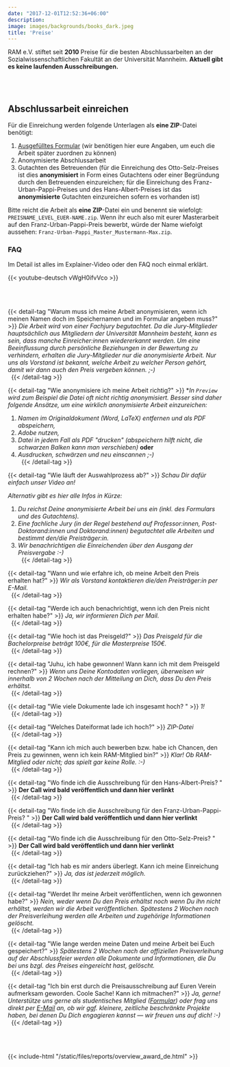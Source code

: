 ```yaml
---
date: "2017-12-01T12:52:36+06:00"
description: 
image: images/backgrounds/books_dark.jpeg
title: 'Preise'
---
```


RAM e.V. stiftet seit **2010** Preise für die besten Abschlussarbeiten an der Sozialwissenschaftlichen Fakultät an der Universität Mannheim. **Aktuell gibt es keine laufenden Ausschreibungen.**

<!-- Die aktuellen Ausschreibungen sind hier:

- [**Franz-Urban-Pappi-Preis** für die beste **Bachelor- und Masterarbeit in Politikwissenschaft**]()
- [**Hans-Albert-Preis** für die beste **Bachelor- und Masterarbeit in Soziologie**]()
- [**Otto-Selz-Preis** für die beste **Bachelor- und Masterarbeit in Psychologie**](/files/Ausschreibung_OttoSelzPreise-2021.pdf)

-->
<!--Seit **2010** stiftet RAM e.V. einen **Preis für die besten Masterarbeiten in Soziologie und Politikwissenschaften** zu je 150 €. Ab **2018** werden auch Preise für die besten Bachelorarbeiten in den Fächern **Soziologie und Politikwissenschaft** mit jeweils 100 € vergeben. Hier gibt es mehr Informationen für den Vorschlag von Abschlussarbeiten für den **Hans-Albert-Preis** und den **Franz-Urban-Pappi-Preis** für [Bachelor-](/files/RAM_Call_2021_Bachelor.pdf) und [Masterarbeiten](/files/RAM_Call_2021_Master.pdf).
Außerdem verleihen wir den [**Otto-Selz-Preis**](/files/Ausschreibung_OttoSelzPreise-2021.pdf) für die besten Abschlussarbeiten in **Psychologie**. Der Preis ist mit 150 € für Masterarbeiten und 100 € für Bachelorarbeiten dotiert.
-->
<br /> &nbsp;

## Abschlussarbeit einreichen

Für die Einreichung werden folgende Unterlagen als **eine ZIP**-Datei benötigt:

1. [Ausgefülltes Formular](/files/RAM_form_submission.pdf) (wir benötigen hier eure Angaben, um euch die Arbeit später zuordnen zu können)
2. Anonymisierte Abschlussarbeit
3. Gutachten des Betreuenden (für die Einreichung des Otto-Selz-Preises ist dies **anonymisiert** in Form eines Gutachtens oder einer Begründung durch den Betreuenden einzureichen; für die Einreichung des Franz-Urban-Pappi-Preises und des Hans-Albert-Preises ist das **anonymisierte** Gutachten einzureichen sofern es vorhanden ist)

Bitte reicht die Arbeit als **eine ZIP**-Datei ein und benennt sie wiefolgt: `PREISNAME_LEVEL_EUER-NAME.zip`. Wenn ihr euch also mit eurer Masterarbeit auf den Franz-Urban-Pappi-Preis bewerbt, würde der Name wiefolgt aussehen: `Franz-Urban-Pappi_Master_Mustermann-Max.zip`.

<!-- > Achtung: Die Einreichung für den Otto-Selz-Preis kann nur über den Betreuenden eingereicht werden. Hier können leider keine Selbstnorminierungen angenommen werden.-->

<!-- Und dann über den folgenden Link einreichen -- wir wünschen euch viel Erfolg!

<br /> &nbsp;

&nbsp; &nbsp; &nbsp;  &nbsp; &nbsp; &nbsp; &nbsp; &nbsp; &nbsp;  &nbsp; &nbsp; &nbsp; &nbsp; &nbsp; &nbsp;  &nbsp; &nbsp; &nbsp;  &nbsp; &nbsp; &nbsp;  &nbsp; &nbsp; &nbsp; &nbsp; &nbsp; &nbsp;  &nbsp; &nbsp; &nbsp; &nbsp; &nbsp; &nbsp;  &nbsp; &nbsp; &nbsp; {{% button href="https://www.ram-ev-cloud.de/index.php/s/X6rjEFqe4BRtXWY" %}}Einreichung RAM-Preis{{% /button %}}

<br /> &nbsp; -->

### FAQ

Im Detail ist alles im Explainer-Video oder den FAQ noch einmal erklärt.

{{< youtube-deutsch vWgH0ifvVco >}}

<br /> &nbsp;

{{< detail-tag "Warum muss ich meine Arbeit anonymisieren, wenn ich meinen Namen doch im Speichernamen und im Formular angeben muss?" >}}
*Die Arbeit wird von einer Fachjury begutachtet. Da die Jury-Mitglieder hauptsächlich aus Mitgliedern der Universität Mannheim besteht, kann es sein, dass manche Einreicher:innen wiedererkannt werden. Um eine Beeinflussung durch persönliche Beziehungen in der Bewertung zu verhindern, erhalten die Jury-Mitglieder nur die anonymisierte Arbeit. Nur uns als Vorstand ist bekannt, welche Arbeit zu welcher Person gehört, damit wir dann auch den Preis vergeben können. ;-)*
<br /> &nbsp;
{{< /detail-tag >}}

{{< detail-tag "Wie anonymisiere ich meine Arbeit richtig?" >}}
**In `Preview` wird zum Beispiel die Datei oft nicht richtig anonymisiert. Besser sind daher folgende Ansätze, um eine wirklich anonymisierte Arbeit einzureichen:*

1) *Namen im Originaldokument (Word, LaTeX) entfernen und als PDF abspeichern,*
2) *Adobe nutzen,*
3) *Datei in jedem Fall als PDF "drucken" (abspeichern hilft nicht, die schwarzen Balken kann man verschieben)* **oder**
4) *Ausdrucken, schwärzen und neu einscannen ;-)*
<br /> &nbsp;
{{< /detail-tag >}}

{{< detail-tag "Wie läuft der Auswahlprozess ab?" >}}
*Schau Dir dafür einfach unser Video an!*

*Alternativ gibt es hier alle Infos in Kürze:*

1. *Du reichst Deine anonymisierte Arbeit bei uns ein (inkl. des Formulars und des Gutachtens).*
2. *Eine fachliche Jury (in der Regel bestehend auf Professor:innen, Post-Doktorand:innen und Doktorand:innen) begutachtet alle Arbeiten und bestimmt den/die Preisträger:in.*
3. *Wir benachrichtigen die Einreichenden über den Ausgang der Preisvergabe :-)*
<br /> &nbsp;
{{< /detail-tag >}}

{{< detail-tag "Wann und wie erfahre ich, ob meine Arbeit den Preis erhalten hat?" >}}
*Wir als Vorstand kontaktieren die/den Preisträger:in per E-Mail.*
<br /> &nbsp;
{{< /detail-tag >}}

{{< detail-tag "Werde ich auch benachrichtigt, wenn ich den Preis nicht erhalten habe?" >}}
*Ja, wir informieren Dich per Mail.*
<br /> &nbsp;
{{< /detail-tag >}}


{{< detail-tag "Wie hoch ist das Preisgeld?" >}}
*Das Preisgeld für die Bachelorpreise beträgt 100€, für die Masterpreise 150€.*
<br /> &nbsp;
{{< /detail-tag >}}

{{< detail-tag "Juhu, ich habe gewonnen! Wann kann ich mit dem Preisgeld rechnen?" >}}
*Wenn uns Deine Kontodaten vorliegen, überweisen wir innerhalb von 2 Wochen nach der Mitteilung an Dich, dass Du den Preis erhältst.*
<br /> &nbsp;
{{< /detail-tag >}}

{{< detail-tag "Wie viele Dokumente lade ich insgesamt hoch? " >}}
*1!*
<br /> &nbsp;
{{< /detail-tag >}}

{{< detail-tag "Welches Dateiformat lade ich hoch?" >}}
*ZIP-Datei*
<br /> &nbsp;
{{< /detail-tag >}}

{{< detail-tag "Kann ich mich auch bewerben bzw. habe ich Chancen, den Preis zu gewinnen, wenn ich kein RAM-Mitglied bin?" >}}
*Klar! Ob RAM-Mitglied oder nicht; das spielt gar keine Rolle. :-)*
<br /> &nbsp;
{{< /detail-tag >}}

{{< detail-tag "Wo finde ich die Ausschreibung für den Hans-Albert-Preis? " >}}
**Der Call wird bald veröffentlich und dann hier verlinkt**
<br /> &nbsp;
{{< /detail-tag >}}

{{< detail-tag "Wo finde ich die Ausschreibung für den Franz-Urban-Pappi-Preis? " >}}
**Der Call wird bald veröffentlich und dann hier verlinkt**
<br /> &nbsp;
{{< /detail-tag >}}

{{< detail-tag "Wo finde ich die Ausschreibung für den Otto-Selz-Preis? " >}}
**Der Call wird bald veröffentlich und dann hier verlinkt**
<br /> &nbsp;
{{< /detail-tag >}}

{{< detail-tag "Ich hab es mir anders überlegt. Kann ich meine Einreichung zurückziehen?" >}}
*Ja, das ist jederzeit möglich.*
<br /> &nbsp;
{{< /detail-tag >}}

{{< detail-tag "Werdet Ihr meine Arbeit veröffentlichen, wenn ich gewonnen habe?" >}}
*Nein, weder wenn Du den Preis erhältst noch wenn Du ihn nicht erhältst, werden wir die Arbeit veröffentlichen. Spätestens 2 Wochen nach der Preisverleihung werden alle Arbeiten und zugehörige Informationen gelöscht.*
<br /> &nbsp;
{{< /detail-tag >}}

{{< detail-tag "Wie lange werden meine Daten und meine Arbeit bei Euch gespeichert?" >}}
*Spätestens 2 Wochen nach der offiziellen Preisverleihung auf der Abschlussfeier werden alle Dokumente und Informationen, die Du bei uns bzgl. des Preises eingereicht hast, gelöscht.*
<br /> &nbsp;
{{< /detail-tag >}}

{{< detail-tag "Ich bin erst durch die Preisausschreibung auf Euren Verein aufmerksam geworden. Coole Sache! Kann ich mitmachen?" >}}
*Ja, gerne! Unterstütze uns gerne als studentisches Mitglied ([Formular](/de/mitglied/mitglied-werden/)) oder frag uns direkt per [E-Mail](mailto:vorstand@ram-ev.de) an, ob wir ggf. kleinere, zeitliche beschränkte Projekte haben, bei denen Du Dich engagieren kannst — wir freuen uns auf dich! :-)*
<br /> &nbsp;
{{< /detail-tag >}}

<br /> &nbsp;

<!-- ### Übersicht der Preisträger:innen -->

<!-- File bindet Übersicht über vergangene Preisträger:innen ein --> 
{{< include-html "/static/files/reports/overview_award_de.html" >}}

<!--


| Jahr &nbsp; &nbsp; &nbsp; &nbsp; &nbsp; | Nachname      &nbsp; &nbsp; &nbsp; &nbsp; &nbsp; | Vorname   &nbsp; &nbsp; &nbsp; &nbsp; &nbsp; | Gutachter                    &nbsp; &nbsp; &nbsp; &nbsp; &nbsp; &nbsp;  &nbsp; &nbsp; &nbsp; &nbsp; &nbsp;| Preis          &nbsp; &nbsp; &nbsp; &nbsp; &nbsp; |
|------|----------------|-----------|----------------------------------------|-----------------|
| 2010 | Megerle        | Sebastian | Prof. Dr. Hank                         | RAM-Preis       |
| 2010 | Brückner       | Julian    | Prof. Dr. Ebbinghaus                   | RAM-Preis       |
| 2011 | Beier          | Harald    | Prof. Dr. Kalter                       | RAM-Preis       |
| 2012 | Bristle        | Johanna   | Prof. Dr. Wolf                         | RAM-Preis       |
| 2012 | Zittlau        | Steffen   | Prof. Dr. Gschwend                     | RAM-Preis       |
| 2012 | Reiner         | Elisa     |                                        | Otto-Selz-Preis |
| 2012 | Urbanski       | Christine |                                        | Otto-Selz-Preis |
| 2013 | Kustov         | Alexander | Prof. Dr. Carey                        | RAM-Preis       |
| 2013 | Plieninger     | Hansjörg  | Prof. Dr. Meiser                       | Otto-Selz-Preis |
| 2013 | Ohme           | Melanie   | Dr. Schöl                              | Otto-Selz-Preis |
| 2014 | Sauter         | Lisa      | Prof. Dr. Kalter                       | RAM-Preis       |
| 2014 | Schäfer        | Anne      | Prof. Dr. Schmitt-Beck                 | RAM-Preis       |
| 2014 | Radetz         | Angela    | Prof. Dr. Alpers                       | Otto-Selz-Preis |
| 2015 | Josten         | Michael   | Prof. Dr. Kreuter                      | RAM-Preis       |
| 2015 | Dieterle       | Anna      | Prof. Dr. Carey                        | RAM-Preis       |
| 2015 | Heck           | Daniel    | Prof. Dr. Erdfelder & Prof. Dr. Bröder | Otto-Selz-Preis |
| 2015 | Schnürch       | Martin    | Prof. Dr. Erdfelder & Dr. Brandt       | Otto-Selz-Preis |
| 2017 | Lindstam       | Emmy      | Prof. Dr. Schoen                       | RAM-Preis       |
| 2017 | Kaiser         | Anna      | Prof. Dr. Kuhlmann                     | Otto-Selz-Preis |
| 2017 | Eymann         | Vera      | Prof. Dr. Krüger                       | Otto-Selz-Preis |
| 2018 | Attia          | Hana      | Prof. Dr. Nikolay Marinov              | RAM-Preis       |
| 2018 | Depenbrock     | Lara      | Prof. Dr. Thomas Winzen                | RAM-Preis       |
| 2018 | Stein          | Jonas     | Prof. Dr. Schmidt-Catran               | RAM-Preis       |
| 2018 | Quevedo-Pütter | Julian    |                                        | Otto-Selz-Preis |
| 2018 | Neißner        | Miriam    |                                        | Otto-Selz-Preis |
| 2019 | Lanzrath       | Aline     |                                        | Otto-Selz-Preis |
| 2019 | Emmer          | Christine |                                        | Otto-Selz-Preis |
| 2019 | Alsmeyer       | Melanie   |                                        | Otto-Selz-Preis |
| 2019 | Enbaye         | Gelila    | Prof. Dr. Banholzer                    | RAM-Preis       |
| 2019 | Wolf           | Daniela   | Prof. Dr. Keusch                       | RAM-Preis       |
| 2019 | [Dräger](https://www.gesis.org/institut/mitarbeiterverzeichnis/person/?tx_gextstaffdir_staffdirectory%5Bemail%5D=Jascha.Draeger%40gesis.org&tx_gextstaffdir_staffdirectory%5Baction%5D=details&tx_gextstaffdir_staffdirectory%5Bcontroller%5D=Index&cHash=bee5d5b92b9e8e6b1359896a4479c275)         | Jascha    | Prof. Dr. Kalter                       | RAM-Preis       |
| 2019 | [Semenova](http://polecon.sowi.uni-mannheim.de/unser_team/Viktoriia%20Semenova/)       | Viktoriia | Prof. Dr. Gschwend                     | RAM-Preis       |
| 2020 | Schmalz           | Elisabeth   |                       | RAM-Preis      |
| 2020 | Ströhler           | Sophie   |                        | RAM-Preis      |
| 2020 | Wirtz           | David Paul   |                        | RAM-Preis      |
| 2020 | Haag           | Maximilian   |                        | RAM-Preis      |
| 2020 | Kadel           | Philipp   |                     | Otto-Selz-Preis       |
| 2020 | Montagna           | Melissa   |                        | Otto-Selz-Preis  |
| 2021 | Schlüter           | Maria   |                   | Hans-Albert-Preis       |
| 2021 | Hellyer           | Joshua    |                      | Hans-Albert-Preis   |
| 2021 | Haußmann           | Teresa   |                       | Franz-Urban-Pappi-Preis       |
| 2021 | Ketterer           | Julia   |                | Franz-Urban-Pappi-Preis      |
| 2021 | Herwig           | Ira Elisa   |                      | Otto-Selz-Preis      |
| 2021 | Zajdler           | Selina   |                    | Otto-Selz-Preis       |

-->